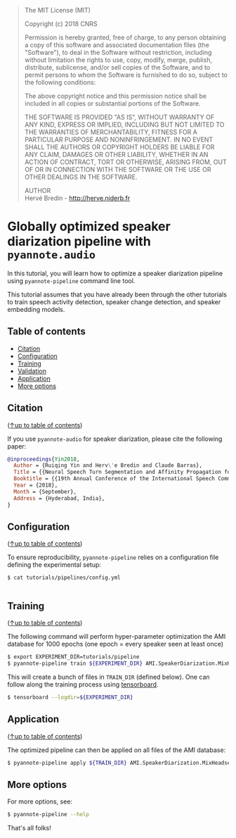 > The MIT License (MIT)
>
> Copyright (c) 2018 CNRS
>
> Permission is hereby granted, free of charge, to any person obtaining a copy
> of this software and associated documentation files (the "Software"), to deal
> in the Software without restriction, including without limitation the rights
> to use, copy, modify, merge, publish, distribute, sublicense, and/or sell
> copies of the Software, and to permit persons to whom the Software is
> furnished to do so, subject to the following conditions:
>
> The above copyright notice and this permission notice shall be included in all
> copies or substantial portions of the Software.
>
> THE SOFTWARE IS PROVIDED "AS IS", WITHOUT WARRANTY OF ANY KIND, EXPRESS OR
> IMPLIED, INCLUDING BUT NOT LIMITED TO THE WARRANTIES OF MERCHANTABILITY,
> FITNESS FOR A PARTICULAR PURPOSE AND NONINFRINGEMENT. IN NO EVENT SHALL THE
> AUTHORS OR COPYRIGHT HOLDERS BE LIABLE FOR ANY CLAIM, DAMAGES OR OTHER
> LIABILITY, WHETHER IN AN ACTION OF CONTRACT, TORT OR OTHERWISE, ARISING FROM,
> OUT OF OR IN CONNECTION WITH THE SOFTWARE OR THE USE OR OTHER DEALINGS IN THE
> SOFTWARE.
>
> AUTHOR  
> Hervé Bredin - http://herve.niderb.fr

# Globally optimized speaker diarization pipeline with `pyannote.audio`

In this tutorial, you will learn how to optimize a speaker diarization pipeline using `pyannote-pipeline` command line tool.

This tutorial assumes that you have already been through the other
tutorials to train speech activity detection, speaker change detection, and speaker embedding models.

## Table of contents
- [Citation](#citation)
- [Configuration](#configuration)
- [Training](#training)
- [Validation](#validation)
- [Application](#application)
- [More options](#more-options)

## Citation
([↑up to table of contents](#table-of-contents))

If you use `pyannote-audio` for speaker diarization, please cite the following paper:

```bibtex
@inproceedings{Yin2018,
  Author = {Ruiqing Yin and Herv\'e Bredin and Claude Barras},
  Title = {{Neural Speech Turn Segmentation and Affinity Propagation for Speaker Diarization}},
  Booktitle = {{19th Annual Conference of the International Speech Communication Association, Interspeech 2018}},
  Year = {2018},
  Month = {September},
  Address = {Hyderabad, India},
}
```

## Configuration
([↑up to table of contents](#table-of-contents))

To ensure reproducibility, `pyannote-pipeline` relies on a configuration file defining the experimental setup:

```bash
$ cat tutorials/pipelines/config.yml
```
```yaml
```

## Training
([↑up to table of contents](#table-of-contents))

The following command will perform hyper-parameter optimization the AMI database for 1000 epochs (one epoch = every speaker seen at least once)

```bash
$ export EXPERIMENT_DIR=tutorials/pipeline
$ pyannote-pipeline train ${EXPERIMENT_DIR} AMI.SpeakerDiarization.MixHeadset
```

This will create a bunch of files in `TRAIN_DIR` (defined below).
One can follow along the training process using [tensorboard](https://github.com/tensorflow/tensorboard).
```bash
$ tensorboard --logdir=${EXPERIMENT_DIR}
```

## Application
([↑up to table of contents](#table-of-contents))

The optimized pipeline can then be applied on all files of the AMI database:

```bash
$ pyannote-pipeline apply ${TRAIN_DIR} AMI.SpeakerDiarization.MixHeadset /path/to/pipeline/output
```

## More options

For more options, see:

```bash
$ pyannote-pipeline --help
```

That's all folks!
